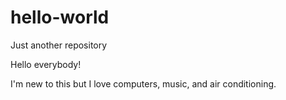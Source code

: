 # hello-world
Just another repository

Hello everybody!

I'm new to this but I love computers, music, and air conditioning.
